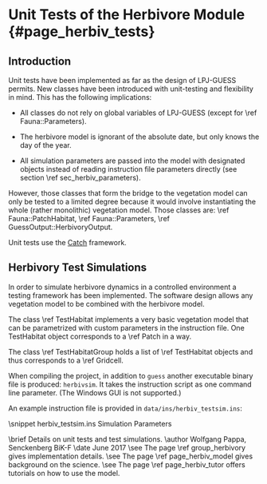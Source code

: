 Unit Tests of the Herbivore Module {#page_herbiv_tests}
==================================
Introduction
------------

Unit tests have been implemented as far as the design of LPJ-GUESS permits.
New classes have been introduced with unit-testing and flexibility in mind.
This has the following implications:

- All classes do not rely on global variables of LPJ-GUESS
(except for \ref Fauna::Parameters).

- The herbivore model is ignorant of the absolute date, but only knows the 
day of the year.

- All simulation parameters are passed into the model with designated objects
instead of reading instruction file parameters directly
(see section \ref sec_herbiv_parameters).

However, those classes that form the bridge to the vegetation 
model can only be tested to a limited degree because it would
involve instantiating the whole (rather monolithic) vegetation 
model.
Those classes are:
\ref Fauna::PatchHabitat,
\ref Fauna::Parameters,
\ref GuessOutput::HerbivoryOutput.

Unit tests use the [Catch](https://github.com/philsquared/Catch)
framework.






Herbivory Test Simulations
--------------------------

In order to simulate herbivore dynamics in a controlled environment
a testing framework has been implemented.
The software design allows any vegetation model to be combined
with the herbivore model.

The class \ref TestHabitat implements a very basic vegetation
model that can be parametrized with custom parameters in the
instruction file.
One TestHabitat object corresponds to a \ref Patch in a way.

The class \ref TestHabitatGroup holds a list of \ref TestHabitat
objects and thus corresponds to a \ref Gridcell.

When compiling the project, in addition to `guess` another 
executable binary file is produced: `herbivsim`.
It takes the instruction script as one command line parameter.
(The Windows GUI is not supported.)

An example instruction file is provided in 
`data/ins/herbiv_testsim.ins`:

<!-- Alternatively to the snippet command, the dontinclude command -->
<!-- could be used. -->
\snippet herbiv_testsim.ins Simulation Parameters


\brief Details on unit tests and test simulations.
\author Wolfgang Pappa, Senckenberg BiK-F
\date June 2017
\see The page \ref group_herbivory gives implementation details.
\see The page \ref page_herbiv_model gives background on the science.
\see The page \ref page_herbiv_tutor offers tutorials on how to use the model.

